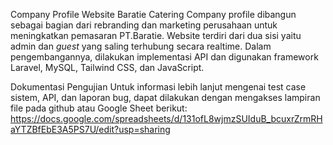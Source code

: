 Company Profile Website Baratie Catering 
Company profile dibangun sebagai bagian dari rebranding dan marketing perusahaan untuk meningkatkan pemasaran PT.Baratie. Website terdiri dari dua sisi yaitu admin dan _guest_  yang saling terhubung secara realtime. Dalam pengembangannya, dilakukan implementasi API dan digunakan framework Laravel, MySQL, Tailwind CSS, dan JavaScript.

Dokumentasi Pengujian
Untuk informasi lebih lanjut mengenai test case sistem, API, dan laporan bug, dapat dilakukan dengan mengakses lampiran file pada github atau Google Sheet berikut:
https://docs.google.com/spreadsheets/d/131ofL8wjmzSUIduB_bcuxrZrmRHaYTZBfEbE3A5PS7U/edit?usp=sharing
